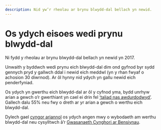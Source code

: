 ```yaml
---
description: Nid yw’r rheolau ar brynu blwydd-dal bellach yn newid.
---
```


# Os ydych eisoes wedi prynu blwydd-dal

Ni fydd y rheolau ar brynu blwydd-dal bellach yn newid yn 2017.

Unwaith y byddwch wedi prynu eich blwydd-dal dim ond gyfnod byr sydd gennych pryd y gallwch ddal i newid eich meddwl (yn y rhan fwyaf o achosion 30 diwrnod). Ar ôl hynny nid ydych yn gallu newid eich penderfyniad.

Os ydych yn gwerthu eich blwydd-dal ar ôl y cyfnod yma, bydd unrhyw arian a gewch o’r gwerthiant yn cael ei drin fel [‘taliad nas awdurdodwyd’](https://www.gov.uk/tax-on-pension/higher-tax-on-unauthorised-payments). Gallech dalu 55% neu fwy o dreth ar yr arian a gewch o werthu eich blwydd-dal.

Dylech gael [cyngor ariannol](/cy/financial-advice) os ydych angen mwy o wybodaeth am werthu blwydd-dal neu cysylltwch â’r [Gwasanaeth Cynghori ar Bensiynau](http://www.pensionsadvisoryservice.org.uk/).
